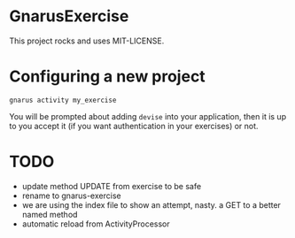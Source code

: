 GnarusExercise
==============

This project rocks and uses MIT-LICENSE.

Configuring a new project
=========================

```
gnarus activity my_exercise
```

You will be prompted about adding <code>devise</code> into your application, then it is up
to you accept it (if you want authentication in your exercises) or not.


TODO
====

- update method UPDATE from exercise to be safe
- rename to gnarus-exercise
- we are using the index file to show an attempt, nasty. a GET to a better named method
- automatic reload from ActivityProcessor
